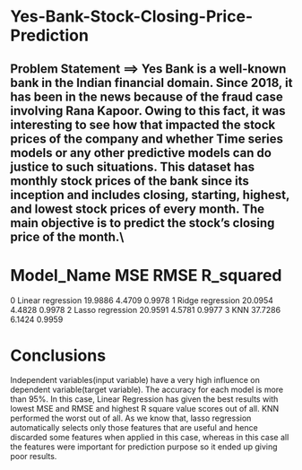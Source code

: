 # Yes-Bank-Stock-Closing-Price-Prediction
## Problem Statement ==> Yes Bank is a well-known bank in the Indian financial domain. Since 2018, it has been in the news because of the fraud case involving Rana Kapoor. Owing to this fact, it was interesting to see how that impacted the stock prices of the company and whether Time series models or any other predictive models can do justice to such situations. This dataset has monthly stock prices of the bank since its inception and includes closing, starting, highest, and lowest stock prices of every month. The main objective is to predict the stock’s closing price of the month.\

# Model_Name	MSE	RMSE	R_squared
 0	Linear regression	19.9886	4.4709	0.9978
 1	Ridge regression	20.0954	4.4828	0.9978
 2	Lasso regression	20.9591	4.5781	0.9977
 3	KNN	37.7286	6.1424	0.9959

# Conclusions
Independent variables(input variable) have a very high influence on dependent variable(target variable).
The accuracy for each model is more than 95%.
In this case, Linear Regression has given the best results with lowest MSE and RMSE and highest R square value scores out of all.
KNN performed the worst out of all.
As we know that, lasso regression automatically selects only those features that are useful and hence discarded some features when applied in this case, whereas in this case all the features were important for prediction purpose so it ended up giving poor results.
